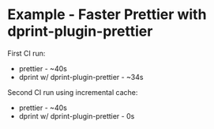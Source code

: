 # Example - Faster Prettier with dprint-plugin-prettier

First CI run:

- prettier - ~40s
- dprint w/ dprint-plugin-prettier - ~34s

Second CI run using incremental cache:

- prettier - ~40s
- dprint w/ dprint-plugin-prettier - 0s
